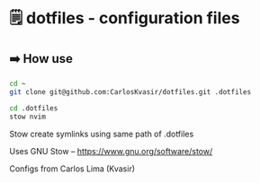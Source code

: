 # :spiral_notepad: dotfiles - configuration files

## :arrow_right: How use
```zsh
cd ~
git clone git@github.com:CarlosKvasir/dotfiles.git .dotfiles

cd .dotfiles
stow nvim
```
Stow create symlinks using same path of .dotfiles

Uses GNU Stow – https://www.gnu.org/software/stow/

Configs from Carlos Lima (Kvasir)